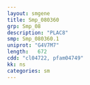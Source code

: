 ```yaml
---
layout: smgene
title: Smp_080360
grp: Smp_08
description: "PLAC8"
smp: Smp_080360.1
uniprot: "G4V7M7"
length:   672
cdd: "cl04722, pfam04749"
kk: ns
categories: sm
---
```

